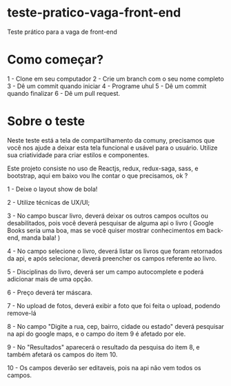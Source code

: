 # teste-pratico-vaga-front-end
Teste prático para a vaga de front-end 

# Como começar?

1 - Clone em seu computador 
2 - Crie um branch com o seu nome completo
3 - Dê um commit quando iniciar
4 - Programe uhul
5 - Dê um commit quando finalizar
6 - Dê um pull request.


# Sobre o teste

Neste teste está a tela de compartilhamento da comuny, precisamos que você nos ajude a deixar esta tela funcional e usável para o usuário.
Utilize sua criatividade para criar estilos e componentes.

Este projeto consiste no uso de Reactjs, redux, redux-saga, sass, e bootstrap, aqui em baixo vou lhe contar o que precisamos, ok ?


1 -  Deixe o layout show de bola!

2 - Utilize técnicas de UX/UI;

3 - No campo buscar livro, deverá deixar os outros campos ocultos ou desabilitados, pois você deverá pesquisar de alguma api o livro ( Google Books seria uma boa, mas se você quiser mostrar conhecimentos em back-end, manda bala! )

4 - No campo selecione o livro, deverá listar os livros que foram retornados da api, e após selecionar, deverá preencher os campos referente ao livro.

5 - Disciplinas do livro, deverá ser um campo autocomplete e poderá adicionar mais de uma opção.

6 - Preço deverá ter máscara.

7 - No upload de fotos, deverá exibir a foto que foi feita o upload, podendo remove-lá

8 - No campo "Digite a rua, cep, bairro, cidade ou estado" deverá pesquisar na api do google maps, e o campo do item 9 é afetado por ele.

9 - No "Resultados" aparecerá o resultado da pesquisa do item 8, e também afetará os campos do item 10.

10 - Os campos deverão ser editaveis, pois na api não vem todos os campos.
